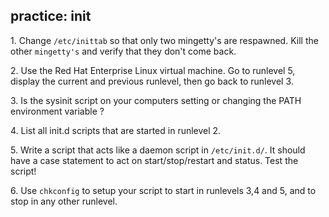 ## practice: init

1\. Change `/etc/inittab` so that only two mingetty\'s are respawned.
Kill the other `mingetty's` and verify that they don\'t come back.

2\. Use the Red Hat Enterprise Linux virtual machine. Go to runlevel 5,
display the current and previous runlevel, then go back to runlevel 3.

3\. Is the sysinit script on your computers setting or changing the PATH
environment variable ?

4\. List all init.d scripts that are started in runlevel 2.

5\. Write a script that acts like a daemon script in `/etc/init.d/`. It
should have a case statement to act on start/stop/restart and status.
Test the script!

6\. Use `chkconfig` to setup your script to start in runlevels 3,4 and
5, and to stop in any other runlevel.
